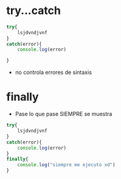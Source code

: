 # try...catch

```js
try{
    lsjdvndjvnf
}
catch(error){
    console.log(error)

}
```

- no controla errores de sintaxis

# finally

- Pase lo que pase SIEMPRE se muestra

```js
try{
    lsjdvndjvnf
}
catch(error){
    console.log(error)
}
finally{
    console.log("siempre me ejecuto xd")
}
```